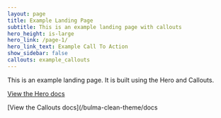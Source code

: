 ```yaml
---
layout: page
title: Example Landing Page
subtitle: This is an example landing page with callouts
hero_height: is-large
hero_link: /page-1/
hero_link_text: Example Call To Action
show_sidebar: false
callouts: example_callouts
---
```


This is an example landing page. It is built using the Hero and Callouts.

[View the Hero docs](/bulma-clean-theme/docs/hero/)

[View the Callouts docs](/bulma-clean-theme/docs

  <!-- ---
  title       : Welcome to LMCE
  subtitle    : Laboratory for Mathematical and Computational Engineering
  layout      : landing_page
  callouts    : home_callouts
  show_sidebar: false
  image       : /img/campus-bg.jpg
  hero_image  : /img/campus-bg.jpg
  hero_darken : true
  ---

  # About us

  LMCE is a multidiscplinary group that develops and implements computational
  tools across different fields. Our current focus is on leveraging applied
  mathematics, data science, and computer engineering to build predictive
  models for a portfolio of applications, including engineering, geophysics,
  and finance.
  If you are interested, <a href="mailto:mpegim@nus.edu.sg">get in touch</a>. -->
